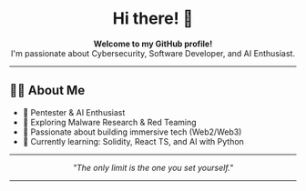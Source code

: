 <h1 align="center">Hi there! 👋</h1>

<p align="center">
  <b>Welcome to my GitHub profile!</b><br/>
  I'm passionate about Cybersecurity, Software Developer, and AI Enthusiast.
</p>

---

## 🧑‍💻 About Me

- 💼 Pentester & AI Enthusiast 
- 🔭 Exploring Malware Research & Red Teaming
- 🧠 Passionate about building immersive tech (Web2/Web3) 
- 🌱 Currently learning: Solidity, React TS, and AI with Python

---

<p align="center">
  <i>"The only limit is the one you set yourself."</i><br/>
</p>

---
